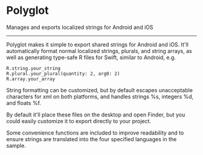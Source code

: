 # Polyglot
Manages and exports localized strings for Android and iOS

---

Polyglot makes it simple to export shared strings for Android and iOS. It'll automatically format normal localized strings, plurals, and string arrays, as well as generating type-safe R files for Swift, similar to Android, e.g.

    R.string.your_string
    R.plural.your_plural(quantity: 2, arg0: 2) 
    R.array.your_array

String formatting can be customized, but by default escapes unacceptable characters for xml on both platforms, and handles strings %s, integers %d, and floats %f.

By default it'll place these files on the desktop and open Finder, but you could easily customize it to export directly to your project. 

Some convenience functions are included to improve readability and to ensure strings are translated into the four specified languages in the sample. 
